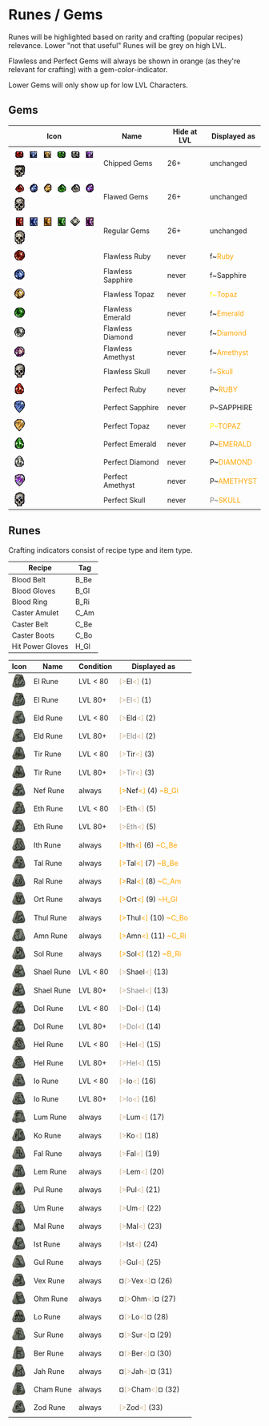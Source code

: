 # Runes / Gems
Runes will be highlighted based on rarity and crafting (popular recipes) relevance. Lower "not that useful" Runes will be grey on high LVL.

Flawless and Perfect Gems will always be shown in orange (as they're relevant for crafting) with a gem-color-indicator.

Lower Gems will only show up for low LVL Characters.

## Gems

| Icon | Name | Hide at LVL | Displayed as |
| --- | --- | --- | --- |
| ![](icons/chruby.gif)![](icons/chsapphire.gif)![](icons/chtopaz.gif)![](icons/chemerald.gif)![](icons/chdiamond.gif)![](icons/chamethyst.gif)![](icons/chskull.gif) | Chipped Gems | 26+ | unchanged |
| ![](icons/flawedruby.gif)![](icons/flawedsapphire.gif)![](icons/flawedtopaz.gif)![](icons/flawedemerald.gif)![](icons/flaweddiamond.gif)![](icons/flawedamethyst.gif)![](icons/flawedskull.gif) | Flawed Gems | 26+ | unchanged |
| ![](icons/ruby.gif)![](icons/sapphire.gif)![](icons/topaz.gif)![](icons/emerald.gif)![](icons/diamond.gif)![](icons/amethyst.gif)![](icons/skull.gif) | Regular Gems | 26+ | unchanged |
| ![](icons/flawlessruby.gif) | Flawless Ruby | never | <span class="d2red">f~</span><span class="d2" style="color: orange">Ruby</span> |
| ![](icons/flawlesssapphire.gif) | Flawless Sapphire | never | <span class="d2blue">f~</span><span class="d2orange">Sapphire</span> |
| ![](icons/flawlesstopaz.gif) | Flawless Topaz | never | <span class="d2" style="color: yellow">f~</span><span class="d2" style="color: orange">Topaz</span> |
| ![](icons/flawlessemerald.gif) | Flawless Emerald | never | <span class="d2green">f~</span><span class="d2" style="color: orange">Emerald</span> |
| ![](icons/flawlessdiamond.gif) | Flawless Diamond | never | <span class="d2">f~</span><span class="d2" style="color: orange">Diamond</span> |
| ![](icons/flawlessamethyst.gif) | Flawless Amethyst | never | <span class="d2purple">f~</span><span class="d2" style="color: orange">Amethyst</span> |
| ![](icons/flawlessskull.gif) | Flawless Skull | never | <span class="d2" style="color: grey">f~</span><span class="d2" style="color: orange">Skull</span> |
| ![](icons/pruby.gif) | Perfect Ruby | never | <span class="d2red">P~</span><span class="d2" style="color: orange">RUBY</span> |
| ![](icons/psapphire.gif) | Perfect Sapphire | never | <span class="d2blue">P~</span><span class="d2orange">SAPPHIRE</span> |
| ![](icons/ptopaz.gif) | Perfect Topaz | never | <span class="d2" style="color: yellow">P~</span><span class="d2" style="color: orange">TOPAZ</span> |
| ![](icons/pemerald.gif) | Perfect Emerald | never | <span class="d2green">P~</span><span class="d2" style="color: orange">EMERALD</span> |
| ![](icons/pdiamond.gif) | Perfect Diamond | never | <span class="d2">P~</span><span class="d2" style="color: orange">DIAMOND</span> |
| ![](icons/pamethyst.gif) | Perfect Amethyst | never | <span class="d2purple">P~</span><span class="d2" style="color: orange">AMETHYST</span> |
| ![](icons/pskull.gif) | Perfect Skull | never | <span class="d2" style="color: grey">P~</span><span class="d2" style="color: orange">SKULL</span> |

## Runes

Crafting indicators consist of recipe type and item type.

| Recipe | Tag |
| --- | --- |
| Blood Belt | B_Be |
| Blood Gloves | B_Gl |
| Blood Ring | B_Ri |
| Caster Amulet | C_Am |
| Caster Belt | C_Be |
| Caster Boots | C_Bo |
| Hit Power Gloves | H_Gl |

| Icon | Name | Condition | Displayed as |
| --- | --- | --- | --- |
| ![](icons/el.png) | El Rune | LVL < 80 | <span class="d2" style="color: tan">[\></span><span class="d2">El</span><span class="d2" style="color: tan">\<]</span><span class="d2"> (1)</span> |
| ![](icons/el.png) | El Rune | LVL 80+ | <span class="d2" style="color: tan">[\></span><span class="d2" style="color: grey">El</span><span class="d2" style="color: tan">\<]</span><span class="d2"> (1)</span> |
| ![](icons/eld.png) | Eld Rune | LVL < 80 | <span class="d2" style="color: tan">[\></span><span class="d2">Eld</span><span class="d2" style="color: tan">\<]</span><span class="d2"> (2)</span> |
| ![](icons/eld.png) | Eld Rune | LVL 80+ | <span class="d2" style="color: tan">[\></span><span class="d2" style="color: grey">Eld</span><span class="d2" style="color: tan">\<]</span><span class="d2"> (2)</span> |
| ![](icons/tir.png) | Tir Rune | LVL < 80 | <span class="d2" style="color: tan">[\></span><span class="d2">Tir</span><span class="d2" style="color: tan">\<]</span><span class="d2"> (3)</span> |
| ![](icons/tir.png) | Tir Rune | LVL 80+ | <span class="d2" style="color: tan">[\></span><span class="d2" style="color: grey">Tir</span><span class="d2" style="color: tan">\<]</span><span class="d2"> (3)</span> |
| ![](icons/nef.png) | Nef Rune | always | <span class="d2" style="color: orange">[\></span><span class="d2">Nef</span><span class="d2" style="color: orange">\<]</span><span class="d2"> (4) <span class="d2" style="color: orange">~B_Gl</span></span> |
| ![](icons/eth.png) | Eth Rune | LVL < 80 | <span class="d2" style="color: tan">[\></span><span class="d2">Eth</span><span class="d2" style="color: tan">\<]</span><span class="d2"> (5)</span> |
| ![](icons/eth.png) | Eth Rune | LVL 80+ | <span class="d2" style="color: tan">[\></span><span class="d2" style="color: grey">Eth</span><span class="d2" style="color: tan">\<]</span><span class="d2"> (5)</span> |
| ![](icons/ith.png) | Ith Rune | always | <span class="d2" style="color: orange">[\></span><span class="d2">Ith</span><span class="d2" style="color: orange">\<]</span><span class="d2"> (6) <span class="d2" style="color: orange">~C_Be</span></span> |
| ![](icons/tal.png) | Tal Rune | always | <span class="d2" style="color: orange">[\></span><span class="d2">Tal</span><span class="d2" style="color: orange">\<]</span><span class="d2"> (7) <span class="d2" style="color: orange">~B_Be</span></span> |
| ![](icons/ral.png) | Ral Rune | always | <span class="d2" style="color: orange">[\></span><span class="d2">Ral</span><span class="d2" style="color: orange">\<]</span><span class="d2"> (8) <span class="d2" style="color: orange">~C_Am</span></span> |
| ![](icons/ort.png) | Ort Rune | always | <span class="d2" style="color: orange">[\></span><span class="d2">Ort</span><span class="d2" style="color: orange">\<]</span><span class="d2"> (9) <span class="d2" style="color: orange">~H_Gl</span></span> |
| ![](icons/thul.png) | Thul Rune | always | <span class="d2" style="color: orange">[\></span><span class="d2">Thul</span><span class="d2" style="color: orange">\<]</span><span class="d2"> (10) <span class="d2" style="color: orange">~C_Bo</span></span> |
| ![](icons/amn.png) | Amn Rune | always | <span class="d2" style="color: orange">[\></span><span class="d2">Amn</span><span class="d2" style="color: orange">\<]</span><span class="d2"> (11) <span class="d2" style="color: orange">~C_Ri</span></span> |
| ![](icons/sol.png) | Sol Rune | always | <span class="d2" style="color: orange">[\></span><span class="d2">Sol</span><span class="d2" style="color: orange">\<]</span><span class="d2"> (12) <span class="d2" style="color: orange">~B_Ri</span></span> |
| ![](icons/shael.png) | Shael Rune | LVL < 80 | <span class="d2" style="color: tan">[\></span><span class="d2">Shael</span><span class="d2" style="color: tan">\<]</span><span class="d2"> (13)</span> |
| ![](icons/shael.png) | Shael Rune | LVL 80+ | <span class="d2" style="color: tan">[\></span><span class="d2" style="color: grey">Shael</span><span class="d2" style="color: tan">\<]</span><span class="d2"> (13)</span> |
| ![](icons/dol.png) | Dol Rune | LVL < 80 | <span class="d2" style="color: tan">[\></span><span class="d2">Dol</span><span class="d2" style="color: tan">\<]</span><span class="d2"> (14)</span> |
| ![](icons/dol.png) | Dol Rune | LVL 80+ | <span class="d2" style="color: tan">[\></span><span class="d2" style="color: grey">Dol</span><span class="d2" style="color: tan">\<]</span><span class="d2"> (14)</span> |
| ![](icons/hel.png) | Hel Rune | LVL < 80 | <span class="d2" style="color: tan">[\></span><span class="d2">Hel</span><span class="d2" style="color: tan">\<]</span><span class="d2"> (15)</span> |
| ![](icons/hel.png) | Hel Rune | LVL 80+ | <span class="d2" style="color: tan">[\></span><span class="d2" style="color: grey">Hel</span><span class="d2" style="color: tan">\<]</span><span class="d2"> (15)</span> |
| ![](icons/io.png) | Io Rune | LVL < 80 | <span class="d2" style="color: tan">[\></span><span class="d2">Io</span><span class="d2" style="color: tan">\<]</span><span class="d2"> (16)</span> |
| ![](icons/io.png) | Io Rune | LVL 80+ | <span class="d2" style="color: tan">[\></span><span class="d2" style="color: grey">Io</span><span class="d2" style="color: tan">\<]</span><span class="d2"> (16)</span> |
| ![](icons/lum.png) | Lum Rune | always | <span class="d2" style="color: tan">[\></span><span class="d2">Lum</span><span class="d2" style="color: tan">\<]</span><span class="d2"> (17)</span> |
| ![](icons/ko.png) | Ko Rune | always | <span class="d2" style="color: tan">[\></span><span class="d2">Ko</span><span class="d2" style="color: tan">\<]</span><span class="d2"> (18)</span> |
| ![](icons/fal.png) | Fal Rune | always | <span class="d2" style="color: tan">[\></span><span class="d2">Fal</span><span class="d2" style="color: tan">\<]</span><span class="d2"> (19)</span> |
| ![](icons/lem.png) | Lem Rune | always | <span class="d2" style="color: tan">[\></span><span class="d2">Lem</span><span class="d2" style="color: tan">\<]</span><span class="d2"> (20)</span> |
| ![](icons/pul.png) | Pul Rune | always | <span class="d2" style="color: tan">[\></span><span class="d2">Pul</span><span class="d2" style="color: tan">\<]</span><span class="d2"> (21)</span> |
| ![](icons/um.png) | Um Rune | always | <span class="d2" style="color: tan">[\></span><span class="d2">Um</span><span class="d2" style="color: tan">\<]</span><span class="d2"> (22)</span> |
| ![](icons/mal.png) | Mal Rune | always | <span class="d2" style="color: tan">[\></span><span class="d2">Mal</span><span class="d2" style="color: tan">\<]</span><span class="d2"> (23)</span> |
| ![](icons/ist.png) | Ist Rune | always | <span class="d2" style="color: tan">[\></span><span class="d2red">Ist</span><span class="d2" style="color: tan">\<]</span><span class="d2"> (24)</span> |
| ![](icons/gul.png) | Gul Rune | always | <span class="d2" style="color: tan">[\></span><span class="d2red">Gul</span><span class="d2" style="color: tan">\<]</span><span class="d2"> (25)</span> |
| ![](icons/vex.png) | Vex Rune | always | <span class="d2red">¤</span><span class="d2" style="color: tan">[\></span><span class="d2red">Vex</span><span class="d2" style="color: tan">\<]</span><span class="d2red">¤</span><span class="d2"> (26)</span> |
| ![](icons/ohm.png) | Ohm Rune | always | <span class="d2red">¤</span><span class="d2" style="color: tan">[\></span><span class="d2red">Ohm</span><span class="d2" style="color: tan">\<]</span><span class="d2red">¤</span><span class="d2"> (27)</span> |
| ![](icons/lo.png) | Lo Rune | always | <span class="d2red">¤</span><span class="d2" style="color: tan">[\></span><span class="d2red">Lo</span><span class="d2" style="color: tan">\<]</span><span class="d2red">¤</span><span class="d2"> (28)</span> |
| ![](icons/sur.png) | Sur Rune | always | <span class="d2red">¤</span><span class="d2" style="color: tan">[\></span><span class="d2red">Sur</span><span class="d2" style="color: tan">\<]</span><span class="d2red">¤</span><span class="d2"> (29)</span> |
| ![](icons/ber.png) | Ber Rune | always | <span class="d2red">¤</span><span class="d2" style="color: tan">[\></span><span class="d2red">Ber</span><span class="d2" style="color: tan">\<]</span><span class="d2red">¤</span><span class="d2"> (30)</span> |
| ![](icons/jah.png) | Jah Rune | always | <span class="d2red">¤</span><span class="d2" style="color: tan">[\></span><span class="d2red">Jah</span><span class="d2" style="color: tan">\<]</span><span class="d2red">¤</span><span class="d2"> (31)</span> |
| ![](icons/cham.png) | Cham Rune | always | <span class="d2red">¤</span><span class="d2" style="color: tan">[\></span><span class="d2red">Cham</span><span class="d2" style="color: tan">\<]</span><span class="d2red">¤</span><span class="d2"> (32)</span> |
| ![](icons/zod.png) | Zod Rune | always | <span class="d2" style="color: tan">[\></span><span class="d2red">Zod</span><span class="d2" style="color: tan">\<]</span><span class="d2"> (33)</span> |